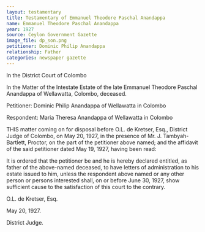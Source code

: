 ```yaml
---
layout: testamentary
title: Testamentary of Emmanuel Theodore Paschal Anandappa 
name: Emmanuel Theodore Paschal Anandappa 
year: 1927
source: Ceylon Government Gazette
image_file: dp_son.png
petitioner: Dominic Philip Anandappa
relationship: Father
categories: newspaper gazette
---
```


In the District Court of Colombo

In the Matter of the Intestate Estate of the late Emmanuel Theodore Paschal Anandappa of Wellawatta, Colombo, deceased.

Petitioner: Dominic Philip Anandappa of Wellawatta in Colombo

Respondent: Maria Theresa Anandappa of Wellawatta in Colombo

THIS matter coming on for disposal before O.L. de Kretser, Esq., District Judge of Colombo, on May 20, 1927, in the presence of Mr. J. Tambyah-Bartlett, Proctor, on the part of the petitioner above named; and the affidavit of the said petitioner dated May 19, 1927, having been read:

It is ordered that the petitioner be and he is hereby declared entitled, as father of the above-named deceased, to have letters of administration to his estate issued to him, unless the respondent above named or any other person or persons interested shall, on or before June 30, 1927, show sufficient cause to the satisfaction of this court to the contrary.

O.L. de Kretser, Esq.

May 20, 1927.

District Judge.




